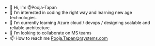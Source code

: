 - 👋 Hi, I’m @Pooja-Tapan
- 👀 I’m interested in coding the right way and learning new age technologies.
- 🌱 I’m currently learning Azure cloud / devops / designing scalable and reliable architecture.
- 💞️ I’m looking to collaborate on MS teams
- 📫 How to reach me Pooja.Tapan@rsystems.com

<!---
Pooja-Tapan/Pooja-Tapan is a ✨ special ✨ repository because its `README.md` (this file) appears on your GitHub profile.
You can click the Preview link to take a look at your changes.
--->
